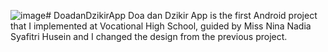 ![image](https://github.com/hanun99/DoadanDzikirApp/assets/110214764/aaaab744-ebf4-4045-9ec3-3a2c563b8f9f)# DoadanDzikirApp
Doa dan Dzikir App is the first Android project that I implemented at Vocational High School, guided by Miss Nina Nadia Syafitri Husein and I changed the design from the previous project.
